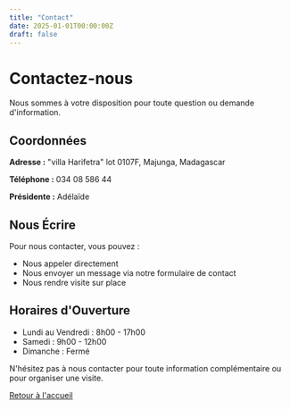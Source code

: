 ```yaml
---
title: "Contact"
date: 2025-01-01T00:00:00Z
draft: false
---
```


# Contactez-nous

Nous sommes à votre disposition pour toute question ou demande d'information.

## Coordonnées

**Adresse :** "villa Harifetra" lot 0107F, Majunga, Madagascar

**Téléphone :** 034 08 586 44

**Présidente :** Adélaïde

## Nous Écrire

Pour nous contacter, vous pouvez :

- Nous appeler directement
- Nous envoyer un message via notre formulaire de contact
- Nous rendre visite sur place

## Horaires d'Ouverture

- Lundi au Vendredi : 8h00 - 17h00
- Samedi : 9h00 - 12h00
- Dimanche : Fermé

N'hésitez pas à nous contacter pour toute information complémentaire ou pour organiser une visite.

[Retour à l'accueil](/)
